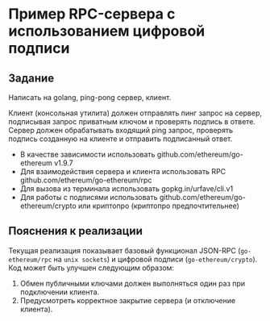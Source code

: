 # Пример RPC-сервера с использованием цифровой подписи

## Задание
Написать на golang, ping-pong сервер, клиент. 

Клиент (консольная утилита) должен отправлять пинг запрос на сервер, подписывая запрос приватным ключом и проверять подпись в ответе. Сервер должен обрабатывать входящий ping запрос, проверять подпись созданную на клиенте и отправить подписанный ответ. 

- В качестве зависимости использовать github.com/ethereum/go-ethereum v1.9.7 
- Для взаимодействия сервера и клиента использовать RPC github.com/ethereum/go-ethereum/rpc 
- Для вызова из терминала использовать gopkg.in/urfave/cli.v1 
- Для работы с подписями использовать github.com/ethereum/go-ethereum/crypto или криптопро (криптопро предпочтительнее)

## Пояснения к реализации

Текущая реализация показывает базовый функционал JSON-RPC (`go-ethereum/rpc` на `unix sockets`) и цифровой подписи (`go-ethereum/crypto`). Код может быть улучшен следующим образом:

1. Обмен публичными ключами должен выполняться один раз при подключении клиента.
2. Предусмотреть корректное закрытие сервера (и отключение клиента).